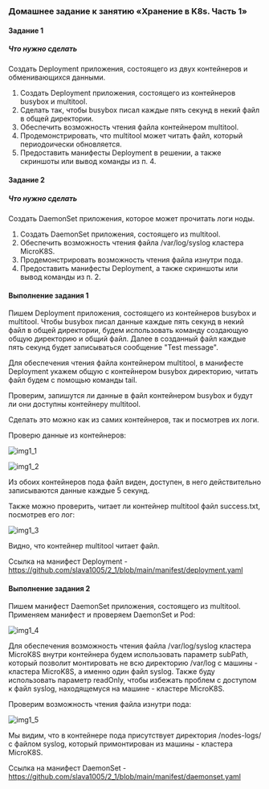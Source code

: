 ### Домашнее задание к занятию «Хранение в K8s. Часть 1»
#### Задание 1
##### Что нужно сделать

Создать Deployment приложения, состоящего из двух контейнеров и обменивающихся данными.

1. Создать Deployment приложения, состоящего из контейнеров busybox и multitool.
2. Сделать так, чтобы busybox писал каждые пять секунд в некий файл в общей директории.
3. Обеспечить возможность чтения файла контейнером multitool.
4. Продемонстрировать, что multitool может читать файл, который периодоически обновляется.
5. Предоставить манифесты Deployment в решении, а также скриншоты или вывод команды из п. 4.
#### Задание 2
##### Что нужно сделать

Создать DaemonSet приложения, которое может прочитать логи ноды.

1. Создать DaemonSet приложения, состоящего из multitool.
2. Обеспечить возможность чтения файла /var/log/syslog кластера MicroK8S.
3. Продемонстрировать возможность чтения файла изнутри пода.
4. Предоставить манифесты Deployment, а также скриншоты или вывод команды из п. 2.

#### Выполнение задания 1
Пишем Deployment приложения, состоящего из контейнеров busybox и multitool.
Чтобы busybox писал данные каждые пять секунд в некий файл в общей директории, будем использовать команду создающую общую директорию и общий файл. 
Далее в созданный файл каждые пять секунд будет записываться сообщение "Test message".

Для обеспечения чтения файла контейнером multitool, в манифесте Deployment укажем общую с контейнером busybox директорию, читать файл будем с помощью команды tail.

Проверим, запишутся ли данные в файл контейнером busybox и будут ли они доступны контейнеру multitool.

Сделать это можно как из самих контейнеров, так и посмотрев их логи.

Проверю данные из контейнеров:

![img1_1](https://github.com/user-attachments/assets/c8a4feac-a97e-4c90-9296-07909c413d6d)

![img1_2](https://github.com/user-attachments/assets/419019f2-f9fc-4333-9e4e-7935f05b06cf)

Из обоих контейнеров пода файл виден, доступен, в него действительно записываются данные каждые 5 секунд.

Также можно проверить, читает ли контейнер multitool файл success.txt, посмотрев его лог:

![img1_3](https://github.com/user-attachments/assets/1852aef7-0466-4203-ad82-65a59cdd2b21)

Видно, что контейнер multitool читает файл.

Ссылка на манифест Deployment - https://github.com/slava1005/2_1/blob/main/manifest/deployment.yaml

#### Выполнение задания 2
Пишем манифест DaemonSet приложения, состоящего из multitool. Применяем манифест и проверяем DaemonSet и Pod:

![img1_4](https://github.com/user-attachments/assets/843a91ac-e034-4184-855a-b00326742c95)

Для обеспечения возможность чтения файла /var/log/syslog кластера MicroK8S внутри контейнера будем использовать параметр subPath, 
который позволит монтировать не всю директорию /var/log c машины - кластера MicroK8S, а именно один файл syslog. Также буду использовать параметр readOnly, 
чтобы избежать проблем с доступом к файл syslog, находящемуся на машине - кластере MicroK8S.

Проверим возможность чтения файла изнутри пода:

![img1_5](https://github.com/user-attachments/assets/bd837b73-5757-4ef7-9c4a-5113db0f817a)

Мы видим, что в контейнере пода присутствует директория /nodes-logs/ с файлом syslog, который примонтирован из машины - кластера MicroK8S.

Ссылка на манифест DaemonSet - https://github.com/slava1005/2_1/blob/main/manifest/daemonset.yaml
